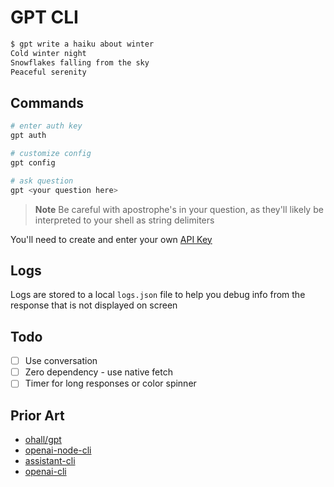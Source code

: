 # GPT CLI

```bash
$ gpt write a haiku about winter
Cold winter night
Snowflakes falling from the sky
Peaceful serenity
```

## Commands


```bash
# enter auth key
gpt auth

# customize config
gpt config

# ask question
gpt <your question here>
```

> **Note**
> Be careful with apostrophe's in your question, as they'll likely be interpreted to your shell as string delimiters

You'll need to create and enter your own [API Key](https://beta.openai.com/account/api-keys)


## Logs

Logs are stored to a local `logs.json` file to help you debug info from the response that is not displayed on screen

## Todo

* [ ] Use conversation
* [ ] Zero dependency - use native fetch
* [ ] Timer for long responses or color spinner

## Prior Art

* [ohall/gpt](https://github.com/ohall/gpt)
* [openai-node-cli](https://github.com/mirnes-cajlakovic/openai-node-cli)
* [assistant-cli](https://github.com/diciaup/assistant-cli)
* [openai-cli](https://www.npmjs.com/package/openai-cli)
